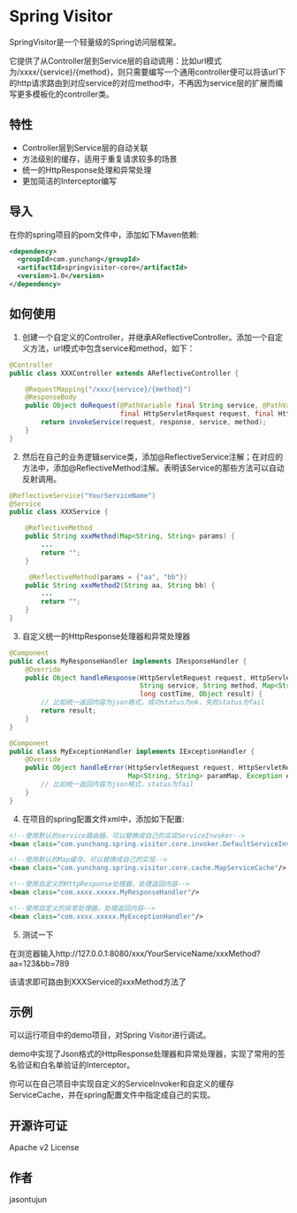 # Spring Visitor

SpringVisitor是一个轻量级的Spring访问层框架。

它提供了从Controller层到Service层的自动调用：比如url模式为/xxxx/{service}/{method}，则只需要编写一个通用controller便可以将该url下的http请求路由到对应service的对应method中，不再因为service层的扩展而编写更多模板化的controller类。


## 特性
  - Controller层到Service层的自动关联
  - 方法级别的缓存，适用于重复请求较多的场景
  - 统一的HttpResponse处理和异常处理
  - 更加简洁的Interceptor编写


## 导入

在你的spring项目的pom文件中，添加如下Maven依赖:

```xml
<dependency>
  <groupId>com.yunchang</groupId>
  <artifactId>springvisitor-core</artifactId>
  <version>1.0</version>
</dependency>
```


## 如何使用

1. 创建一个自定义的Controller，并继承AReflectiveController。添加一个自定义方法，url模式中包含service和method，如下：

```java
@Controller
public class XXXController extends AReflectiveController {

    @RequestMapping("/xxx/{service}/{method}")
    @ResponseBody
    public Object doRequest(@PathVariable final String service, @PathVariable final String method,
                            final HttpServletRequest request, final HttpServletResponse response) {
        return invokeService(request, response, service, method);
    }
}
```

2. 然后在自己的业务逻辑service类，添加@ReflectiveService注解；在对应的方法中，添加@ReflectiveMethod注解。表明该Service的那些方法可以自动反射调用。

```java
@ReflectiveService("YourServiceName")
@Service
public class XXXService {

    @ReflectiveMethod
    public String xxxMethod(Map<String, String> params) {
        ...
        return "";
    }

     @ReflectiveMethod(params = {"aa", "bb"})
    public String xxxMethod2(String aa, String bb) {
        ...
        return "";
    }
}
```

3. 自定义统一的HttpResponse处理器和异常处理器

```java
@Component
public class MyResponseHandler implements IResponseHandler {
    @Override
    public Object handleResponse(HttpServletRequest request, HttpServletResponse response,
                                 String service, String method, Map<String, String> paramMap,
                                 long costTime, Object result) {
        // 比如统一返回内容为json格式，成功status为ok，失败status为fail
        return result;
    }
}
```

```java
@Component
public class MyExceptionHandler implements IExceptionHandler {
    @Override
    public Object handleError(HttpServletRequest request, HttpServletResponse response,
                              Map<String, String> paramMap, Exception exception) {
        // 比如统一返回内容为json格式，status为fail
    }
}
```

4. 在项目的spring配置文件xml中，添加如下配置:

```xml
<!--使用默认的service路由器，可以替换成自己的实现ServiceInvoker-->
<bean class="com.yunchang.spring.visitor.core.invoker.DefaultServiceInvoker"/>

<!--使用默认的Map缓存，可以替换成自己的实现-->
<bean class="com.yunchang.spring.visitor.core.cache.MapServiceCache"/>

<!--使用自定义的HttpResponse处理器，处理返回内容-->
<bean class="com.xxxx.xxxxx.MyResponseHandler"/>

<!--使用自定义的异常处理器，处理返回内容-->
<bean class="com.xxxx.xxxxx.MyExceptionHandler"/>
```

5. 测试一下

在浏览器输入http://127.0.0.1:8080/xxx/YourServiceName/xxxMethod?aa=123&bb=789

该请求即可路由到XXXService的xxxMethod方法了


## 示例

可以运行项目中的demo项目，对Spring Visitor进行调试。

demo中实现了Json格式的HttpResponse处理器和异常处理器，实现了常用的签名验证和白名单验证的Interceptor。

你可以在自己项目中实现自定义的ServiceInvoker和自定义的缓存ServiceCache，并在spring配置文件中指定成自己的实现。


## 开源许可证

Apache v2 License


## 作者

jasontujun